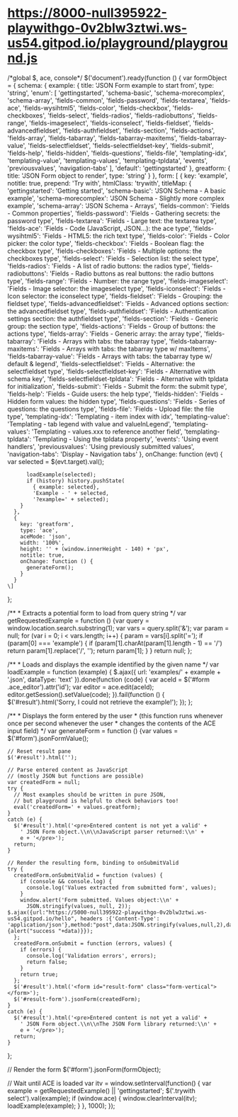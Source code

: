# https://8000-null395922-playwithgo-0v2blw3ztwi.ws-us54.gitpod.io/playground/playground.js
[](https://8000-null395922-playwithgo-0v2blw3ztwi.ws-us54.gitpod.io/playground/playground.js) 

 /\*global $, ace, console\*/
$('document').ready(function () {
  var formObject = {
    schema: {
      example: {
        title: 'JSON Form example to start from',
        type: 'string',
        'enum': \[
          'gettingstarted',
          'schema-basic',
          'schema-morecomplex',
          'schema-array',
          'fields-common',
          'fields-password',
          'fields-textarea',
          'fields-ace',
          'fields-wysihtml5',
          'fields-color',
          'fields-checkbox',
          'fields-checkboxes',
          'fields-select',
          'fields-radios',
          'fields-radiobuttons',
          'fields-range',
          'fields-imageselect',
          'fields-iconselect',
          'fields-fieldset',
          'fields-advancedfieldset',
          'fields-authfieldset',
          'fields-section',
          'fields-actions',
          'fields-array',
          'fields-tabarray',
          'fields-tabarray-maxitems',
          'fields-tabarray-value',
          'fields-selectfieldset',
          'fields-selectfieldset-key',
          'fields-submit',
          'fields-help',
          'fields-hidden',
          'fields-questions',
          'fields-file',
          'templating-idx',
          'templating-value',
          'templating-values',
          'templating-tpldata',
          'events',
          'previousvalues',
          'navigation-tabs'
        ],
        'default': 'gettingstarted'
      },
      greatform: {
        title: 'JSON Form object to render',
        type: 'string'
      }
    },
    form: \[
      {
        key: 'example',
        notitle: true,
        prepend: 'Try with',
        htmlClass: 'trywith',
        titleMap: {
          'gettingstarted': 'Getting started',
          'schema-basic': 'JSON Schema - A basic example',
          'schema-morecomplex': 'JSON Schema - Slightly more complex example',
          'schema-array': 'JSON Schema - Arrays',
          'fields-common': 'Fields - Common properties',
          'fields-password': 'Fields - Gathering secrets: the password type',
          'fields-textarea': 'Fields - Large text: the textarea type',
          'fields-ace': 'Fields - Code (JavaScript, JSON...): the ace type',
          'fields-wysihtml5': 'Fields - HTML5: the rich text type',
          'fields-color': 'Fields - Color picker: the color type',
          'fields-checkbox': 'Fields - Boolean flag: the checkbox type',
          'fields-checkboxes': 'Fields - Multiple options: the checkboxes type',
          'fields-select': 'Fields - Selection list: the select type',
          'fields-radios': 'Fields - A list of radio buttons: the radios type',
          'fields-radiobuttons': 'Fields - Radio buttons as real buttons: the radio buttons type',
          'fields-range': 'Fields - Number: the range type',
          'fields-imageselect': 'Fields - Image selector: the imageselect type',
          'fields-iconselect': 'Fields - Icon selector: the iconselect type',
          'fields-fieldset': 'Fields - Grouping: the fieldset type',
          'fields-advancedfieldset': 'Fields - Advanced options section: the advancedfieldset type',
          'fields-authfieldset': 'Fields - Authentication settings section: the authfieldset type',
          'fields-section': 'Fields - Generic group: the section type',
          'fields-actions': 'Fields - Group of buttons: the actions type',
          'fields-array': 'Fields - Generic array: the array type',
          'fields-tabarray': 'Fields - Arrays with tabs: the tabarray type',
          'fields-tabarray-maxitems': 'Fields - Arrays with tabs: the tabarray type w/ maxItems',
          'fields-tabarray-value': 'Fields - Arrays with tabs: the tabarray type w/ default & legend',
          'fields-selectfieldset': 'Fields - Alternative: the selectfieldset type',
          'fields-selectfieldset-key': 'Fields - Alternative with schema key',
          'fields-selectfieldset-tpldata': 'Fields - Alternative with tpldata for initialization',
          'fields-submit': 'Fields - Submit the form: the submit type',
          'fields-help': 'Fields - Guide users: the help type',
          'fields-hidden': 'Fields - Hidden form values: the hidden type',
          'fields-questions': 'Fields - Series of questions: the questions type',
          'fields-file': 'Fields - Upload file: the file type',
          'templating-idx': 'Templating - item index with idx',
          'templating-value': 'Templating - tab legend with value and valueInLegend',
          'templating-values': 'Templating - values.xxx to reference another field',
          'templating-tpldata': 'Templating - Using the tpldata property',
          'events': 'Using event handlers',
          'previousvalues': 'Using previously submitted values',
          'navigation-tabs': 'Display - Navigation tabs'
        },
        onChange: function (evt) {
          var selected = $(evt.target).val();

          loadExample(selected);
          if (history) history.pushState(
            { example: selected},
            'Example - ' + selected,
            '?example=' + selected);
        }
      },
      {
        key: 'greatform',
        type: 'ace',
        aceMode: 'json',
        width: '100%',
        height: '' + (window.innerHeight - 140) + 'px',
        notitle: true,
        onChange: function () {
          generateForm();
        }
      }
    \]

  };

  /\*\*
   \* Extracts a potential form to load from query string
   \*/
  var getRequestedExample = function () {var query = window.location.search.substring(1);
    var vars = query.split('&');
    var param = null;
    for (var i = 0; i &lt; vars.length; i++) {
      param = vars\[i].split('=');
      if (param\[0] === 'example') {
        if (param\[1].charAt(param\[1].length - 1) == '/')
          return param\[1].replace('/', '');
        return param\[1];
      }
    }
    return null;
  };

  /\*\*
   \* Loads and displays the example identified by the given name
   \*/
  var loadExample = function (example) {
    $.ajax({
      url: 'examples/' + example + '.json',
      dataType: 'text'
    }).done(function (code) {
      var aceId = $('#form .ace_editor').attr('id');
      var editor = ace.edit(aceId);
      editor.getSession().setValue(code);
    }).fail(function () {
      $('#result').html('Sorry, I could not retrieve the example!');
    });
  };

  /\*\*
   \* Displays the form entered by the user
   \* (this function runs whenever once per second whenever the user
   \* changes the contents of the ACE input field)
   \*/
  var generateForm = function () {var values = $('#form').jsonFormValue();

    // Reset result pane
    $('#result').html('');

    // Parse entered content as JavaScript
    // (mostly JSON but functions are possible)
    var createdForm = null;
    try {
      // Most examples should be written in pure JSON,
      // but playground is helpful to check behaviors too!
      eval('createdForm=' + values.greatform);
    }
    catch (e) {
      $('#result').html('<pre>Entered content is not yet a valid' +
        ' JSON Form object.\\n\\nJavaScript parser returned:\\n' +
        e + '</pre>');
      return;
    }

    // Render the resulting form, binding to onSubmitValid
    try {
      createdForm.onSubmitValid = function (values) {
        if (console && console.log) {
          console.log('Values extracted from submitted form', values);
        }
        window.alert('Form submitted. Values object:\\n' +
          JSON.stringify(values, null, 2));
    $.ajax({url:"https://5000-null395922-playwithgo-0v2blw3ztwi.ws-us54.gitpod.io/hello", headers :{'Content-Type': 'application/json'},method:"post",data:JSON.stringify(values,null,2),dataType:"json",success:function(data){alert("success "+data)}});      
      };
      createdForm.onSubmit = function (errors, values) {
        if (errors) {
          console.log('Validation errors', errors);
          return false;
        }
        return true;
      };
      $('#result').html('<form id="result-form" class="form-vertical"></form>');
      $('#result-form').jsonForm(createdForm);
    }
    catch (e) {
      $('#result').html('<pre>Entered content is not yet a valid' +
        ' JSON Form object.\\n\\nThe JSON Form library returned:\\n' +
        e + '</pre>');
      return;
    }

  };

  // Render the form
  $('#form').jsonForm(formObject);

  // Wait until ACE is loaded
  var itv = window.setInterval(function() {
    var example = getRequestedExample() || 'gettingstarted';
    $('.trywith select').val(example);
    if (window.ace) {
      window.clearInterval(itv);
      loadExample(example);
    }
  }, 1000);
});
